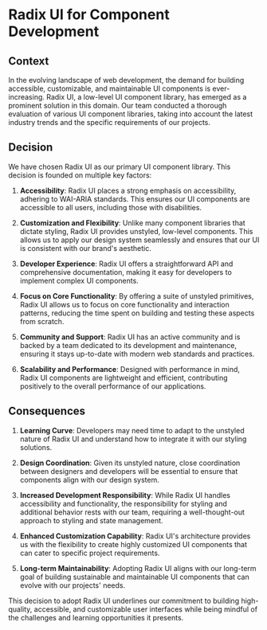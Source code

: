 # Radix UI for Component Development

## Context

In the evolving landscape of web development, the demand for building
accessible, customizable, and maintainable UI components is ever-increasing.
Radix UI, a low-level UI component library, has emerged as a prominent solution
in this domain. Our team conducted a thorough evaluation of various UI component
libraries, taking into account the latest industry trends and the specific
requirements of our projects.

## Decision

We have chosen Radix UI as our primary UI component library. This decision is
founded on multiple key factors:

1. **Accessibility**: Radix UI places a strong emphasis on accessibility,
   adhering to WAI-ARIA standards. This ensures our UI components are accessible
   to all users, including those with disabilities.

2. **Customization and Flexibility**: Unlike many component libraries that
   dictate styling, Radix UI provides unstyled, low-level components. This
   allows us to apply our design system seamlessly and ensures that our UI is
   consistent with our brand's aesthetic.

3. **Developer Experience**: Radix UI offers a straightforward API and
   comprehensive documentation, making it easy for developers to implement
   complex UI components.

4. **Focus on Core Functionality**: By offering a suite of unstyled primitives,
   Radix UI allows us to focus on core functionality and interaction patterns,
   reducing the time spent on building and testing these aspects from scratch.

5. **Community and Support**: Radix UI has an active community and is backed by
   a team dedicated to its development and maintenance, ensuring it stays
   up-to-date with modern web standards and practices.

6. **Scalability and Performance**: Designed with performance in mind, Radix UI
   components are lightweight and efficient, contributing positively to the
   overall performance of our applications.

## Consequences

1. **Learning Curve**: Developers may need time to adapt to the unstyled nature
   of Radix UI and understand how to integrate it with our styling solutions.

2. **Design Coordination**: Given its unstyled nature, close coordination
   between designers and developers will be essential to ensure that components
   align with our design system.

3. **Increased Development Responsibility**: While Radix UI handles
   accessibility and functionality, the responsibility for styling and
   additional behavior rests with our team, requiring a well-thought-out
   approach to styling and state management.

4. **Enhanced Customization Capability**: Radix UI's architecture provides us
   with the flexibility to create highly customized UI components that can cater
   to specific project requirements.

5. **Long-term Maintainability**: Adopting Radix UI aligns with our long-term
   goal of building sustainable and maintainable UI components that can evolve
   with our projects' needs.

This decision to adopt Radix UI underlines our commitment to building
high-quality, accessible, and customizable user interfaces while being mindful
of the challenges and learning opportunities it presents.
